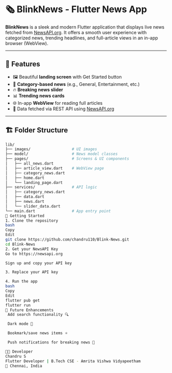 # 🗞️ BlinkNews - Flutter News App

**BlinkNews** is a sleek and modern Flutter application that displays live news fetched from [NewsAPI.org](https://newsapi.org). It offers a smooth user experience with categorized news, trending headlines, and full-article views in an in-app browser (WebView).

---

## 🚀 Features

- 🖼️ Beautiful **landing screen** with Get Started button  
- 📂 **Category-based news** (e.g., General, Entertainment, etc.)  
- 🔥 **Breaking news slider**  
- 📊 **Trending news cards**  
- 🌐 In-app **WebView** for reading full articles  
- 📡 Data fetched via REST API using [NewsAPI.org](https://newsapi.org)  

---

## 🏗️ Folder Structure

```bash
lib/
├── images/                  # UI images
├── model/                   # News model classes
├── pages/                   # Screens & UI components
│   ├── all_news.dart
│   ├── article_view.dart    # WebView page
│   ├── category_news.dart
│   ├── home.dart
│   └── landing_page.dart
├── services/                # API logic
│   ├── category_news.dart
│   ├── data.dart
│   ├── news.dart
│   └── slider_data.dart
└── main.dart                # App entry point
🔑 Getting Started
1. Clone the repository
bash
Copy
Edit
git clone https://github.com/chandru110/Blink-News.git
cd Blink-News
2. Get your NewsAPI Key
Go to https://newsapi.org

Sign up and copy your API key

3. Replace your API key

4. Run the app
bash
Copy
Edit
flutter pub get
flutter run
📌 Future Enhancements
 Add search functionality 🔍

 Dark mode 🌙

 Bookmark/save news items ⭐

 Push notifications for breaking news 🔔

👨‍💻 Developer
Chandru S
Flutter Developer | B.Tech CSE - Amrita Vishwa Vidyapeetham
📍 Chennai, India
